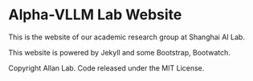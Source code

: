 # Alpha-VLLM Lab Website

This is the website of our academic research group at Shanghai AI Lab.

This website is powered by Jekyll and some Bootstrap, Bootwatch. 

Copyright Allan Lab. Code released under the MIT License.
